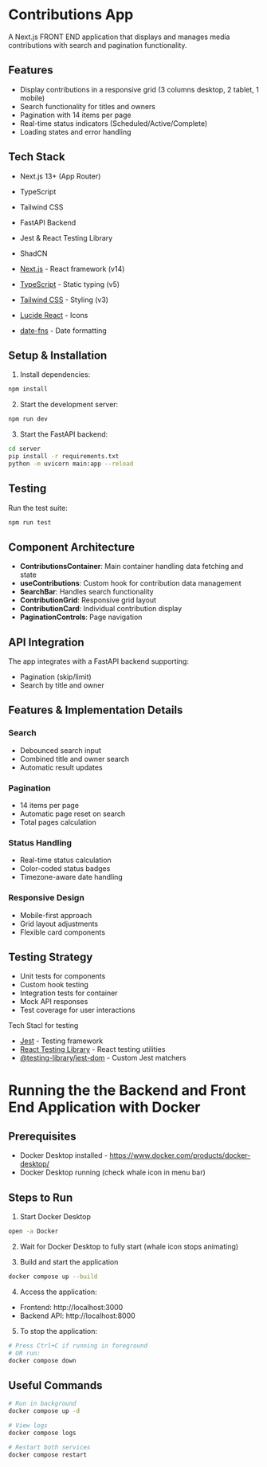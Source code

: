 # Contributions App

A Next.js FRONT END application that displays and manages media contributions with search and pagination functionality.

## Features

- Display contributions in a responsive grid (3 columns desktop, 2 tablet, 1 mobile)
- Search functionality for titles and owners
- Pagination with 14 items per page
- Real-time status indicators (Scheduled/Active/Complete)
- Loading states and error handling

## Tech Stack

- Next.js 13+ (App Router)
- TypeScript
- Tailwind CSS
- FastAPI Backend
- Jest & React Testing Library
- ShadCN

- [Next.js](https://nextjs.org/docs) - React framework (v14)
- [TypeScript](https://www.typescriptlang.org/docs/) - Static typing (v5)
- [Tailwind CSS](https://tailwindcss.com/docs) - Styling (v3)
- [Lucide React](https://lucide.dev/docs/lucide-react) - Icons
- [date-fns](https://date-fns.org/docs/) - Date formatting

## Setup & Installation

1. Install dependencies:
```bash
npm install
```
2. Start the development server:
```bash
npm run dev
```

3. Start the FastAPI backend:
```bash
cd server
pip install -r requirements.txt
python -m uvicorn main:app --reload
```

## Testing

Run the test suite:
```bash
npm run test
```

## Component Architecture

- **ContributionsContainer**: Main container handling data fetching and state
- **useContributions**: Custom hook for contribution data management
- **SearchBar**: Handles search functionality
- **ContributionGrid**: Responsive grid layout
- **ContributionCard**: Individual contribution display
- **PaginationControls**: Page navigation

## API Integration

The app integrates with a FastAPI backend supporting:
- Pagination (skip/limit)
- Search by title and owner

## Features & Implementation Details

### Search
- Debounced search input
- Combined title and owner search
- Automatic result updates

### Pagination
- 14 items per page
- Automatic page reset on search
- Total pages calculation

### Status Handling
- Real-time status calculation
- Color-coded status badges
- Timezone-aware date handling

### Responsive Design
- Mobile-first approach
- Grid layout adjustments
- Flexible card components

## Testing Strategy

- Unit tests for components
- Custom hook testing
- Integration tests for container
- Mock API responses
- Test coverage for user interactions

Tech Stacl for testing
- [Jest](https://jestjs.io/docs/getting-started) - Testing framework
- [React Testing Library](https://testing-library.com/docs/react-testing-library/intro/) - React testing utilities
- [@testing-library/jest-dom](https://github.com/testing-library/jest-dom#custom-matchers) - Custom Jest matchers


# Running the the Backend and Front End Application with Docker

## Prerequisites
- Docker Desktop installed - https://www.docker.com/products/docker-desktop/
- Docker Desktop running (check whale icon in menu bar)

## Steps to Run

1. Start Docker Desktop
```bash
open -a Docker
```

2. Wait for Docker Desktop to fully start (whale icon stops animating)

3. Build and start the application
```bash
docker compose up --build
```

4. Access the application:
- Frontend: http://localhost:3000
- Backend API: http://localhost:8000

5. To stop the application:
```bash
# Press Ctrl+C if running in foreground
# OR run:
docker compose down
```

## Useful Commands
```bash
# Run in background
docker compose up -d

# View logs
docker compose logs

# Restart both services
docker compose restart
```